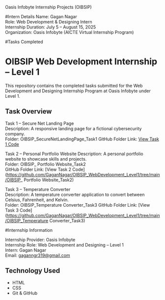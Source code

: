 Oasis Infobyte Internship Projects (OIBSIP)

#Intern Details
Name: Gagan Nagar  
Role: Web Development & Designing Intern  
Internship Duration: July 5 – August 15, 2025  
Organization: Oasis Infobyte (AICTE Virtual Internship Program)

#Tasks Completed

# OIBSIP Web Development Internship – Level 1

This repository contains the completed tasks submitted for the Web Development and Designing Internship Program at Oasis Infobyte under Level 1.

## Task Overview

Task 1 – Secure Net Landing Page  
Description: A responsive landing page for a fictional cybersecurity company.  
Folder: OIBSIP_SecureNetLandingPage_Task1
GitHub Folder Link: [View Task 1 Code](https://github.com/GaganNagar/OIBSIP_WebDevelopment_Level1/tree/main/OIBSIP_SecureNetLandingPage_Task1)  


Task 2 – Personal Portfolio Website
Description: A personal portfolio website to showcase skills and projects.  
Folder: OIBSIP_ Portfolio Website_Task2  
GitHub Folder Link: [View Task 2 Code](https://github.com/GaganNagar/OIBSIP_WebDevelopment_Level1/tree/main/OIBSIP_ Portfolio Website_Task2)

Task 3 – Temperature Converter  
Description: A temperature converter application to convert between Celsius, Fahrenheit, and Kelvin.  
Folder: OIBSIP_Temperature Converter_Task3
GitHub Folder Link: [View Task 3 Code](https://github.com/GaganNagar/OIBSIP_WebDevelopment_Level1/tree/main/OIBSIP_Temperature Converter_Task3)  

#Internship Information

Internship Provider: Oasis Infobyte  
Internship Role: Web Development and Designing – Level 1  
Intern: Gagan Nagar  
Email: gaganngr319@gmail.com

## Technology Used

- HTML  
- CSS    
- Git & GitHub  

